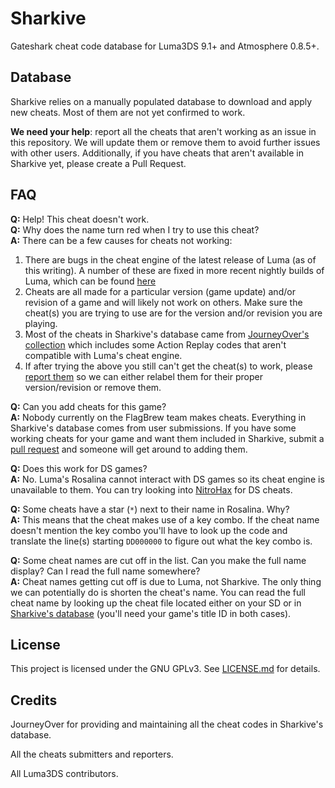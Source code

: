 # Sharkive

Gateshark cheat code database for Luma3DS 9.1+ and Atmosphere 0.8.5+.

## Database

Sharkive relies on a manually populated database to download and apply new cheats. Most of them are not yet confirmed to work.

**We need your help**: report all the cheats that aren't working as an issue in this repository. We will update them or remove them to avoid further issues with other users. Additionally, if you have cheats that aren't available in Sharkive yet, please create a Pull Request.

## FAQ
**Q:** Help! This cheat doesn't work.<br>
**Q:** Why does the name turn red when I try to use this cheat?<br>
**A:** There can be a few causes for cheats not working:<br>
1. There are bugs in the cheat engine of the latest release of Luma (as of this writing). A number of these are fixed in more recent nightly builds of Luma, which can be found [here](https://github.com/hax0kartik/luma-hourlies/releases/latest)
2. Cheats are all made for a particular version (game update) and/or revision of a game and will likely not work on others. Make sure the cheat(s) you are trying to use are for the version and/or revision you are playing.
3. Most of the cheats in Sharkive's database came from [JourneyOver's collection](https://github.com/JourneyOver/CTRPF-AR-CHEAT-CODES) which includes some Action Replay codes that aren't compatible with Luma's cheat engine.
4. If after trying the above you still can't get the cheat(s) to work, please [report them](https://github.com/FlagBrew/Sharkive/issues/new) so we can either relabel them for their proper version/revision or remove them.

**Q:** Can you add cheats for this game?<br>
**A:** Nobody currently on the FlagBrew team makes cheats. Everything in Sharkive's database comes from user submissions. If you have some working cheats for your game and want them included in Sharkive, submit a [pull request](https://github.com/FlagBrew/Sharkive/pulls) and someone will get around to adding them.

**Q:** Does this work for DS games?<br>
**A:** No. Luma's Rosalina cannot interact with DS games so its cheat engine is unavailable to them. You can try looking into [NitroHax](https://github.com/chishm/nitrohax) for DS cheats.

**Q:** Some cheats have a star (`*`) next to their name in Rosalina. Why?<br>
**A:** This means that the cheat makes use of a key combo. If the cheat name doesn't mention the key combo you'll have to look up the code and translate the line(s) starting `DD000000` to figure out what the key combo is.

**Q:** Some cheat names are cut off in the list. Can you make the full name display? Can I read the full name somewhere?<br>
**A:** Cheat names getting cut off is due to Luma, not Sharkive. The only thing we can potentially do is shorten the cheat's name. You can read the full cheat name by looking up the cheat file located either on your SD or in [Sharkive's database](https://github.com/FlagBrew/Sharkive/tree/master) (you'll need your game's title ID in both cases).

## License

This project is licensed under the GNU GPLv3. See [LICENSE.md](https://github.com/FlagBrew/Sharkive/blob/master/LICENSE) for details.

## Credits

JourneyOver for providing and maintaining all the cheat codes in Sharkive's database.

All the cheats submitters and reporters.

All Luma3DS contributors.